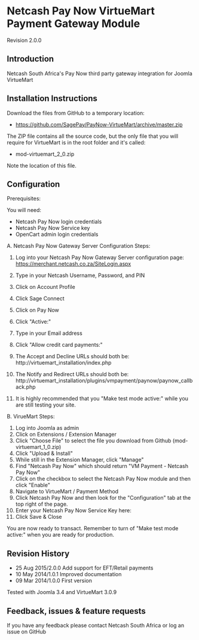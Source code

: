 Netcash Pay Now VirtueMart Payment Gateway Module
==============================================

Revision 2.0.0

Introduction
------------
Netcash South Africa's Pay Now third party gateway integration for Joomla VirtueMart

Installation Instructions
-------------------------
Download the files from GitHub to a temporary location:
* https://github.com/SagePay/PayNow-VirtueMart/archive/master.zip

The ZIP file contains all the source code, but the only file that you will require for VirtueMart is in the root folder and it's called:

* mod-virtuemart_2_0.zip

Note the location of this file.

Configuration
-------------

Prerequisites:

You will need:
* Netcash Pay Now login credentials
* Netcash Pay Now Service key
* OpenCart admin login credentials

A. Netcash Pay Now Gateway Server Configuration Steps:

1. Log into your Netcash Pay Now Gateway Server configuration page:
	https://merchant.netcash.co.za/SiteLogin.aspx
2. Type in your Netcash Username, Password, and PIN
2. Click on Account Profile
3. Click Sage Connect
4. Click on Pay Now
5. Click "Active:"
6. Type in your Email address
7. Click "Allow credit card payments:"

8. The Accept and Decline URLs should both be:
	http://virtuemart_installation/index.php

9. The Notify and Redirect URLs should both be:
	http://virtuemart_installation/plugins/vmpayment/paynow/paynow_callback.php

10. It is highly recommended that you "Make test mode active:" while you are still testing your site.

B. VirueMart Steps:

1. Log into Joomla as admin
2. Click on Extensions / Extension Manager
3. Click "Choose File" to select the file you download from Github (mod-virtuemart_1_0.zip)
4. Click "Upload & Install"
5. While still in the Extension Manager, click "Manage"
6. Find "Netcash Pay Now" which should return "VM Payment - Netcash Pay Now"
7. Click on the checkbox to select the Netcash Pay Now module and then click "Enable"
8. Navigate to VirtueMart / Payment Method
9. Click Netcash Pay Now and then look for the "Configuration" tab at the top right of the page.
10. Enter your Netcash Pay Now Service Key here:
11. Click Save & Close

You are now ready to transact. Remember to turn of "Make test mode active:" when you are ready for production.

Revision History
----------------

* 25 Aug 2015/2.0.0 Add support for EFT/Retail payments
* 10 May 2014/1.0.1 Improved documentation
* 09 Mar 2014/1.0.0 First version

Tested with Joomla 3.4 and VirtueMart 3.0.9


Feedback, issues & feature requests
-----------------------------------
If you have any feedback please contact Netcash South Africa or log an issue on GitHub
